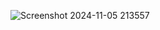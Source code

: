 ![Screenshot 2024-11-05 213557](https://github.com/user-attachments/assets/7bc8bd01-31e0-4480-9861-0802acce76dd)
